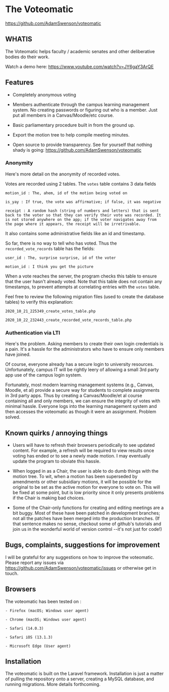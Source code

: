 <h1>The Voteomatic</h1>

https://github.com/AdamSwenson/voteomatic

## WHATIS

The Voteomatic helps faculty / academic senates and other deliberative bodies do their work. 

Watch a demo here: https://www.youtube.com/watch?v=JY6gaY3ArQE


## Features

- Completely anonymous voting

- Members authenticate through the campus learning management system. No creating passwords or figuring out who is a member. Just put all members in a Canvas/Moodle/etc course. 

- Basic parliamentary procedure built in from the ground up.

- Export the motion tree to help compile meeting minutes.

- Open source to provide transparency. See for yourself that nothing shady is going: https://github.com/AdamSwenson/voteomatic



### Anonymity
Here's more detail on the anonymity of recorded votes. 

Votes are recorded using 2 tables. The `votes` table contains 3 data fields

    motion_id : The, ahem, id of the motion being voted on

    is_yay : If true, the vote was affirmative; if false, it was negative

    receipt : A random hash (string of numbers and letters) that is sent back to the voter so that they can verify their vote was recorded. It is not stored anywhere on the app; if the voter navigates away from the page where it appears, the receipt will be irretrivable. 

It also contains some administrative fields like an id and timestamp.

So far, there is no way to tell who has voted. Thus the `recorded_vote_records` table has the fields: 

    user_id : The, surprise surprise, id of the voter

    motion_id : I think you get the picture

When a vote reaches the server, the program checks this table to ensure that the user hasn't already voted. Note that this table does not contain any timestamps, to prevent attempts at correlating entries with the `votes` table. 

Feel free to review the following migration files (used to create the database tables) to verify this explanation: 

    2020_10_21_225349_create_votes_table.php

    2020_10_22_232443_create_recorded_vote_records_table.php


### Authentication via LTI

Here's the problem. Asking members to create their own login credentials is a pain. It's a hassle for the administrators who have to ensure only members have joined. 

Of course, everyone already has a secure login to university resources. Unfortunately, campus IT will be rightly leery of allowing a small 3rd party app use of the campus login system.

Fortunately, most modern learning management systems (e.g., Canvas, Moodle, et al) provide a secure way for students to complete assignments in 3rd party apps. Thus by creating a Canvas/Moodle/et al course containing all and only members, we can ensure the integrity of votes with minimal hassle. Everyone logs into the learning management system and then accesses the voteomatic as though it were an assignment. Problem solved.


## Known quirks / annoying things

- Users will have to refresh their browsers periodically to see updated content. For example, a refresh will be required to view results once voting has ended or to see a newly made motion. I may eventually update the program to obviate this hassle.

- When logged in as a Chair, the user is able to do dumb things with the motion tree. To wit, when a motion has been superseded by amendments or other subsidiary motions, it will be possible for the original to be set as the active motion for everyone to vote on. This will be fixed at some point, but is low priority since it only presents problems if the Chair is making bad choices. 

- Some of the Chair-only functions for creating and editing meetings are a bit buggy. Most of these have been patched in development branches; not all the patches have been merged into the production branches. (If that sentence makes no sense, checkout some of github's tutorials and join us in the wonderful world of version control --it's not just for code!)


## Bugs, complaints, suggestions for improvement

I will be grateful for any suggestions on how to improve the voteomatic. Please report any issues via https://github.com/AdamSwenson/voteomatic/issues or otherwise get in touch.

## Browsers

The voteomatic has been tested on :

    - Firefox (macOS; Windows user agent)

    - Chrome (macOS; Windows user agent)

    - Safari (14.0.3)

    - Safari iOS (13.1.3)

    - Microsoft Edge (User agent)




## Installation

The voteomatic is built on the Laravel framework. Installation is just a matter of pulling the repository onto a server, creating a MySQL database, and running migrations. More details forthcoming. 

